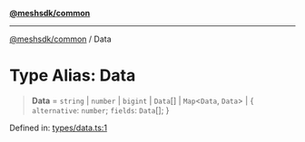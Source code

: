 [**@meshsdk/common**](../README.md)

***

[@meshsdk/common](../globals.md) / Data

# Type Alias: Data

> **Data** = `string` \| `number` \| `bigint` \| `Data`[] \| `Map`\<`Data`, `Data`\> \| \{ `alternative`: `number`; `fields`: `Data`[]; \}

Defined in: [types/data.ts:1](https://github.com/MeshJS/mesh/blob/1abde1553cbd7cf2cf4e40197fc0de9e4a7d0f49/packages/mesh-common/src/types/data.ts#L1)
